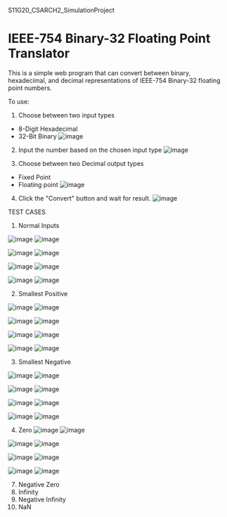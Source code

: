 S11G20_CSARCH2_SimulationProject
# IEEE-754 Binary-32 Floating Point Translator

This is a simple web program that can convert between binary, hexadecimal, and decimal representations of IEEE-754 Binary-32 floating point numbers.

To use:
1.  Choose between two input types
  - 8-Digit Hexadecimal
  - 32-Bit Binary
![image](https://github.com/user-attachments/assets/1429755f-69ec-4f27-8d94-b118ec7d9ba1)

2.  Input the number based on the chosen input type
![image](https://github.com/user-attachments/assets/68e520a5-1ea3-40fc-a67f-7ea72a6901b2)

3.  Choose between two Decimal output types
  - Fixed Point
  - Floating point
![image](https://github.com/user-attachments/assets/056b4655-c6de-4e0c-8013-99b9fc476bda)

4.  Click the "Convert" button and wait for result.
![image](https://github.com/user-attachments/assets/b8e780b2-6fe5-4a78-a503-d11dc8286c1b)

TEST CASES

1. Normal Inputs

![image](https://github.com/user-attachments/assets/0ad698ba-c2e3-4115-9550-7e8fcfbe6686)
![image](https://github.com/user-attachments/assets/a73bb535-3977-44da-9f84-113207e4fae4)


![image](https://github.com/user-attachments/assets/66300fc1-4175-43a4-9984-483a0b6a76ea)
![image](https://github.com/user-attachments/assets/fd8fa655-1acc-4d7b-b2af-cbf189e9a17f)


![image](https://github.com/user-attachments/assets/f5247f50-2379-4bac-8955-285e96595ee3)
![image](https://github.com/user-attachments/assets/00be30c9-a9c1-4c48-9c29-2318046a0f15)


![image](https://github.com/user-attachments/assets/8adeef25-19a9-481f-9e3b-ec9cd09464e6)
![image](https://github.com/user-attachments/assets/2443e850-f768-40df-ab6a-fc4359929ad4)

2. Smallest Positive

![image](https://github.com/user-attachments/assets/efb62e8a-1aec-4b3c-95eb-661a9b8b70da)
![image](https://github.com/user-attachments/assets/633d1f9d-367e-4ba3-848f-2e35803bb6ac)


![image](https://github.com/user-attachments/assets/2c97c74b-657c-472d-88ab-edf01a5e7ebb)
![image](https://github.com/user-attachments/assets/d258503c-0129-4afe-820f-2a135a8046f7)


![image](https://github.com/user-attachments/assets/254d1d96-cb94-41e0-aa99-b6d33708cecc)
![image](https://github.com/user-attachments/assets/264764d9-3843-41c3-aebf-de44aa46f3da)


![image](https://github.com/user-attachments/assets/38be46a7-08d2-488f-a382-6ee50d022d2e)
![image](https://github.com/user-attachments/assets/733bba26-aa24-4518-a819-22a698d2814a)


3. Smallest Negative

![image](https://github.com/user-attachments/assets/5a785e36-4c39-444d-a1c4-bfcae9ff380b)
![image](https://github.com/user-attachments/assets/ac790302-d83a-4a2b-bf8d-b60f202052c7)


![image](https://github.com/user-attachments/assets/98d327e4-8473-4b62-8459-dff56776a010)
![image](https://github.com/user-attachments/assets/dfe0290e-01a7-47df-b146-369c2c2b618e)


![image](https://github.com/user-attachments/assets/252e09a7-b922-407c-b041-4a884274b1f0)
![image](https://github.com/user-attachments/assets/1b8d37d5-b264-4bf1-a92b-d0e8954b13e8)


![image](https://github.com/user-attachments/assets/385f9b0d-12dd-4bb3-85c2-555861a6ed03)
![image](https://github.com/user-attachments/assets/98f1aa9a-f7b2-4f73-8ed2-d48739f5d095)



4. Zero
![image](https://github.com/user-attachments/assets/cecb7cd0-e7c0-4cb4-bde5-5af55bde809b)
![image](https://github.com/user-attachments/assets/4c039ec6-77b6-4f59-bec8-9da7794ef423)


![image](https://github.com/user-attachments/assets/77cd8bad-27ad-4af9-920d-89d719afb972)
![image](https://github.com/user-attachments/assets/d0326ef9-98a9-4c5f-81e2-7addd9ffd52a)


![image](https://github.com/user-attachments/assets/484a307a-43ef-43dd-a671-36248f6f7249)
![image](https://github.com/user-attachments/assets/0060deb6-b388-4250-a002-556b8612e4b1)


![image](https://github.com/user-attachments/assets/7e2e4935-51fd-4625-81c3-7dbb7b567a77)
![image](https://github.com/user-attachments/assets/2af2a2f4-1666-4825-a643-56010ee18cdc)


7. Negative Zero
8. Infinity
9. Negative Infinity
10. NaN
